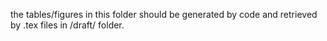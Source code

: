 the tables/figures in this folder should be generated by code and retrieved by .tex files in /draft/ folder.